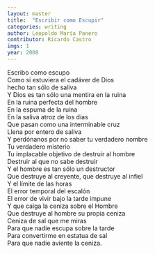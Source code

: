 ```yaml
---
layout: master
title:  "Escribir como Escupir"
categories: writing
author: Leopoldo María Panero
contributor: Ricardo Castro
imgs: 1
year: 2008
---
```


Escribo como escupo  
Como si estuviera el cadáver de Dios  
hecho tan sólo de saliva  
Y Dios es tan sólo una mentira en la ruina  
En la ruina perfecta del hombre  
En la espuma de la ruina  
En la saliva atroz de los días  
Que pasan como una interminable cruz  
Llena por entero de saliva  
Y perdónanos por no saber tu verdadero nombre  
Tu verdadero misterio  
Tu implacable objetivo de destruir al hombre  
Destruir al que no sabe destruir  
Y el hombre es tan sólo un destructor  
Que destruye al creyente, que destruye al infiel  
Y el límite de las horas  
El error temporal del escalón  
El error de vivir bajo la tarde impune  
Y que caiga la ceniza sobre el Hombre  
Que destruye al hombre su propia ceniza  
Ceniza de sal que me miras  
Para que nadie escupa sobre la tarde  
Para convertirme en estatua de sal  
Para que nadie aviente la ceniza.  
